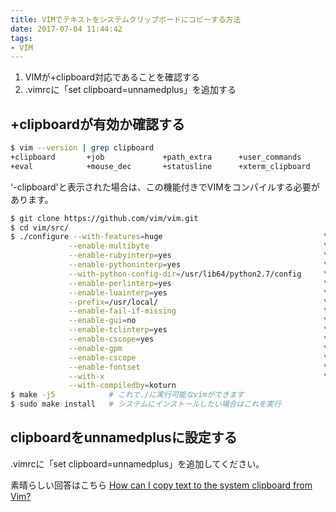 ```yaml
---
title: VIMでテキストをシステムクリップボードにコピーする方法
date: 2017-07-04 11:44:42
tags:
- VIM
---
```


1. VIMが+clipboard対応であることを確認する
1. .vimrcに「set clipboard=unnamedplus」を追加する

## +clipboardが有効か確認する

```zsh
$ vim --version | grep clipboard
+clipboard       +job             +path_extra      +user_commands
+eval            +mouse_dec       +statusline      +xterm_clipboard
```

'-clipboard'と表示された場合は、この機能付きでVIMをコンパイルする必要があります。

```zsh
$ git clone https://github.com/vim/vim.git
$ cd vim/src/
$ ./configure --with-features=huge                                    \
             --enable-multibyte                                       \
             --enable-rubyinterp=yes                                  \
             --enable-pythoninterp=yes                                \
             --with-python-config-dir=/usr/lib64/python2.7/config     \
             --enable-perlinterp=yes                                  \
             --enable-luainterp=yes                                   \
             --prefix=/usr/local/                                     \
             --enable-fail-if-missing                                 \
             --enable-gui=no                                          \
             --enable-tclinterp=yes                                   \
             --enable-cscope=yes                                      \
             --enable-gpm                                             \
             --enable-cscope                                          \
             --enable-fontset                                         \
             --with-x                                                 \
             --with-compiledby=koturn
$ make -j5            # これで./に実行可能なvimができます
$ sudo make install   # システムにインストールしたい場合はこれを実行
```

## clipboardをunnamedplusに設定する

.vimrcに「set clipboard=unnamedplus」を追加してください。

素晴らしい回答はこちら [How can I copy text to the system clipboard from Vim?](https://vi.stackexchange.com/questions/84/how-can-i-copy-text-to-the-system-clipboard-from-vim)
